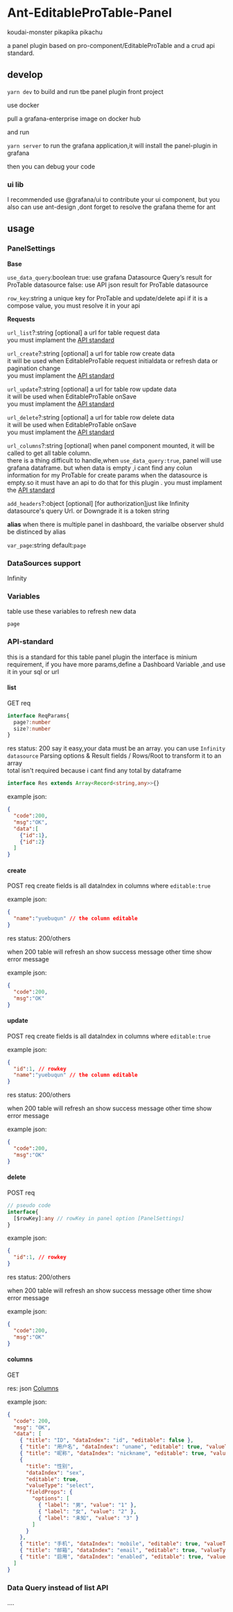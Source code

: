 <!-- This README file is going to be the one displayed on the Grafana.com website for your plugin. Uncomment and replace the content here before publishing.

Remove any remaining comments before publishing as these may be displayed on Grafana.com -->

# Ant-EditableProTable-Panel

koudai-monster pikapika pikachu

a panel plugin based on pro-component/EditableProTable and a crud api standard.

## develop

```yarn dev``` to build and run tbe panel plugin front project

use docker

pull a grafana-enterprise image on docker hub

and run

```yarn server``` to run the grafana application,it will install the panel-plugin in grafana

then you can debug your code

### ui lib

I recommended use @grafana/ui to contribute your ui component, but you also can use ant-design ,dont forget to resolve the grafana theme for ant

## usage

### PanelSettings

**Base**

```use_data_query```:boolean
true: use grafana Datasource Query‘s result for ProTable datasource
false: use API json result for ProTable datasource

```row_key```:string
a unique key for ProTable and update/delete api
if it is a compose value, you must resolve it in your api

**Requests**

```url_list```?:string [optional]
a url for table request data  
you must implament the [API standard](#api-standard)

```url_create```?:string [optional]
a url for table row create data  
it will be used when EditableProTable request initialdata or refresh data or pagination change  
you must implament the [API standard](#api-standard)

```url_update```?:string [optional]
a url for table row update data  
it will be used when EditableProTable onSave  
you must implament the [API standard](#api-standard)

```url_delete```?:string [optional]
a url for table row delete data  
it will be used when EditableProTable onSave  
you must implament the [API standard](#api-standard)

```url_columns```?:string [optional]
when panel component mounted, it will be called to get all table column.  
there is a thing difficult to handle,when ```use_data_query:true```, panel will use grafana dataframe. but when data is empty ,i cant find any colun information for my ProTable for create params when the datasource is empty.so it must have an api to do that for this plugin .
you must implament the [API standard](#api-standard)

```add_headers```?:object [optional]
[for authorization]just like Infinity datasource's query Url. or Downgrade it is a token string

**alias**
when there is multiple panel in dashboard, the varialbe observer shuld be distinced by alias

```var_page```:string default:```page```

### DataSources support

Infinity

### Variables

table use these variables to refresh new data

```page```

### API-standard

this is a standard for this table panel plugin
the interface is minium requirement, if you have more params,define a Dashboard Variable ,and use it in your sql or url

#### list

GET
req

```ts
interface ReqParams{
  page?:number
  size?:number
}
```

res
status: 200
say it easy,your data must be an array.
you can use ```Infinity datasource```  Parsing options & Result fields / Rows/Root  to transform it to an array  
total isn't required because i cant find any total by dataframe

```ts
interface Res extends Array<Record<string,any>>{}
```

example json:

```json
{
  "code":200,
  "msg":"OK",
  "data":[
    {"id":1},
    {"id":2}
  ]
}
```

#### create

POST
req
create fields is all dataIndex in columns where ```editable:true```

example json:

```json
{
  "name":"yuebuqun" // the column editable
}
```

res
status: 200/others

when 200 table will refresh an show success message
other time show error message

example json: 

```json
{
  "code":200,
  "msg":"OK"
}
```

#### update

POST
req
create fields is all dataIndex in columns where ```editable:true```

example json:

```json
{
  "id":1, // rowkey
  "name":"yuebuqun" // the column editable
}
```

res
status: 200/others

when 200 table will refresh an show success message
other time show error message

example json:

```json
{
  "code":200,
  "msg":"OK"
}
```

#### delete

POST
req

``` ts
// pseudo code
interface{
  [$rowKey]:any // rowKey in panel option [PanelSettings]
}
```

example json:

```json
{
  "id":1, // rowkey
}
```

res
status: 200/others

when 200 table will refresh an show success message
other time show error message

example json: 

```json
{
  "code":200,
  "msg":"OK"
}
```

#### columns

GET

res: json
[Columns](https://procomponents.ant.design/components/table#columns-%E5%88%97%E5%AE%9A%E4%B9%89)

example json: 

```json
{
  "code": 200,
  "msg": "OK",
  "data": [
    { "title": "ID", "dataIndex": "id", "editable": false },
    { "title": "用户名", "dataIndex": "uname", "editable": true, "valueType": "text" },
    { "title": "昵称", "dataIndex": "nickname", "editable": true, "valueType": "text" },
    {
      "title": "性别",
      "dataIndex": "sex",
      "editable": true,
      "valueType": "select",
      "fieldProps": {
        "options": [
          { "label": "男", "value": "1" },
          { "label": "女", "value": "2" },
          { "label": "未知", "value": "3" }
        ]
      }
    },
    { "title": "手机", "dataIndex": "mobile", "editable": true, "valueType": "text" },
    { "title": "邮箱", "dataIndex": "email", "editable": true, "valueType": "text" },
    { "title": "启用", "dataIndex": "enabled", "editable": true, "valueType": "switch" }
  ]
}

```

### Data Query instead of list API

....
